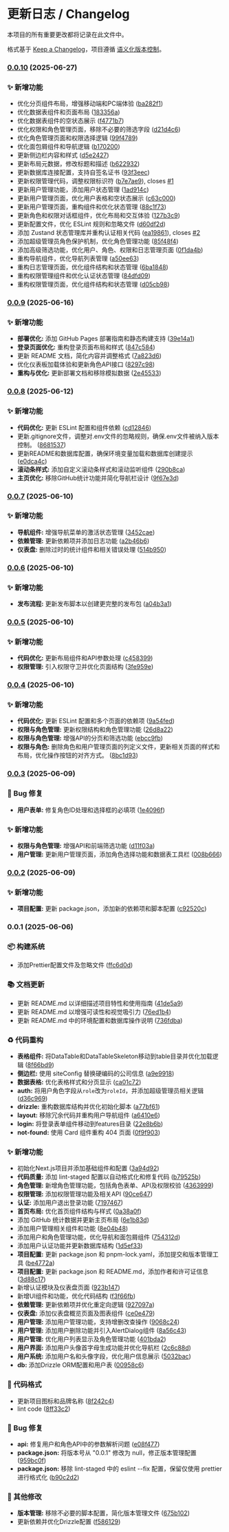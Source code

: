 # 更新日志 / Changelog

本项目的所有重要更改都将记录在此文件中。

格式基于 [Keep a Changelog](https://keepachangelog.com/zh-CN/1.0.0/)，项目遵循 [语义化版本控制](https://semver.org/lang/zh-CN/)。

### [0.0.10](https://github.com/guizimo/n-admin/compare/v0.0.9...v0.0.10) (2025-06-27)


### ✨ 新增功能

* 优化分页组件布局，增强移动端和PC端体验 ([ba282f1](https://github.com/guizimo/n-admin/commit/ba282f17dd06871109b0b36de1447f4f434c70c2))
* 优化数据表组件和页面布局 ([183356a](https://github.com/guizimo/n-admin/commit/183356a9caef5c6c3c4ff5fa6a006d5750514839))
* 优化数据表组件的空状态展示 ([f4771b7](https://github.com/guizimo/n-admin/commit/f4771b7746967c9a1f88bb97d7d0228ea27a5783))
* 优化权限和角色管理页面，移除不必要的筛选字段 ([d21d4c6](https://github.com/guizimo/n-admin/commit/d21d4c61209cfdcb1c06439934f2753d7e6c6d57))
* 优化角色管理页面和权限选择逻辑 ([99f4789](https://github.com/guizimo/n-admin/commit/99f47896c75c0d970862a5ad9b3fa8f1d8e1f967))
* 优化面包屑组件和导航逻辑 ([b170200](https://github.com/guizimo/n-admin/commit/b170200bac6d1c0d8dad252b6af94786e534c9c8))
* 更新侧边栏内容和样式 ([d5e2427](https://github.com/guizimo/n-admin/commit/d5e24277bb8b86f985d822e25a3daae530e54dbe))
* 更新布局元数据，修改标题和描述 ([b622932](https://github.com/guizimo/n-admin/commit/b622932e3c05ffb9fcdfcf3c49fce6fe0452da87))
* 更新数据库连接配置，支持自签名证书 ([93f3eec](https://github.com/guizimo/n-admin/commit/93f3eecab0630d9af910ca3f5c3935dbd82eedbb))
* 更新权限管理代码，调整权限标识符 ([b7e7ae9](https://github.com/guizimo/n-admin/commit/b7e7ae98080fc25bb32d532dd1544ba5a8306476)), closes [#1](https://github.com/guizimo/n-admin/issues/1)
* 更新用户管理功能，添加用户状态管理 ([1ad914c](https://github.com/guizimo/n-admin/commit/1ad914c67cba78dfde98bd7aa04dfaf66712be84))
* 更新用户管理页面，优化用户表格和空状态展示 ([c63c000](https://github.com/guizimo/n-admin/commit/c63c000600d8ab4d7a3335353562aca5bc8d90ff))
* 更新用户管理页面，重构组件和优化状态管理 ([88c1f73](https://github.com/guizimo/n-admin/commit/88c1f73ac445ad118becf0313c7175b84182ba77))
* 更新角色和权限对话框组件，优化布局和交互体验 ([127b3c9](https://github.com/guizimo/n-admin/commit/127b3c9760171f11760b51005977515c04601ead))
* 更新配置文件，优化 ESLint 规则和忽略文件 ([d60df2d](https://github.com/guizimo/n-admin/commit/d60df2d78ae11ad602ba070c792fd188f549b7a5))
* 添加 Zustand 状态管理库并重构认证相关代码 ([ea19861](https://github.com/guizimo/n-admin/commit/ea19861458857a833677463dc9298a7579c0bd0b)), closes [#2](https://github.com/guizimo/n-admin/issues/2)
* 添加超级管理员角色保护机制，优化角色管理功能 ([85f48f4](https://github.com/guizimo/n-admin/commit/85f48f439e198016782e2537aec4d7ef1def2bf8))
* 添加高级筛选功能，优化用户、角色、权限和日志管理页面 ([0f1da4b](https://github.com/guizimo/n-admin/commit/0f1da4b7f282ace113e045fd294337a12e23b66c))
* 重构导航组件，优化导航列表管理 ([a50ee63](https://github.com/guizimo/n-admin/commit/a50ee6331d8f721c0af7b0947837dbbb13a7ada8))
* 重构日志管理页面，优化组件结构和状态管理 ([6ba1848](https://github.com/guizimo/n-admin/commit/6ba1848b7703c8292021d0a09c6f96ca0bd01a97))
* 重构权限管理组件和优化认证状态管理 ([84dfd09](https://github.com/guizimo/n-admin/commit/84dfd094c4dbd9a28e1b5f1c5ff93708d5d24a74))
* 重构权限管理页面，优化组件结构和状态管理 ([d05cb98](https://github.com/guizimo/n-admin/commit/d05cb986b68ecd15b22642d958a014df9dfe3c45))

### [0.0.9](https://github.com/guizimo/n-admin/compare/v0.0.8...v0.0.9) (2025-06-16)


### ✨ 新增功能

* **部署优化:** 添加 GitHub Pages 部署指南和静态构建支持 ([39e14a1](https://github.com/guizimo/n-admin/commit/39e14a1cabf3495a91d82b0e5b9054a5a1d6715f))
* **登录页面优化:** 重构登录页面布局和样式 ([847c584](https://github.com/guizimo/n-admin/commit/847c5841865f8e8debcbad6faea2093e5a30f5d0))
* 更新 README 文档，简化内容并调整格式 ([7a823d6](https://github.com/guizimo/n-admin/commit/7a823d6da92da3e898adb1f528bdda9c2f195593))
* 优化仪表板加载体验和更新角色API接口 ([8297c98](https://github.com/guizimo/n-admin/commit/8297c98605cf6bd00c2d27bc7a55dc3ff3a7591a))
* **重构与优化:** 更新部署文档和移除模拟数据 ([2e45533](https://github.com/guizimo/n-admin/commit/2e4553355941f04c564c0c091667ddf3e04012e2))

### [0.0.8](https://github.com/guizimo/n-admin/compare/v0.0.7...v0.0.8) (2025-06-12)


### ✨ 新增功能

* **代码优化:** 更新 ESLint 配置和组件依赖 ([cd12846](https://github.com/guizimo/n-admin/commit/cd128465656a7491c40320eea8bd66a73557c7b5))
* 更新.gitignore文件，调整对.env文件的忽略规则，确保.env文件被纳入版本控制。 ([8681537](https://github.com/guizimo/n-admin/commit/86815370dbf900b73a25d8aa5c175a807f6d544b))
* 更新README和数据库配置，确保环境变量加载和数据库创建提示 ([e0dca4c](https://github.com/guizimo/n-admin/commit/e0dca4c8a7fb1a3b98b89e902cf3723bf3ff29e0))
* **滚动条样式:** 添加自定义滚动条样式和滚动监听组件 ([290b8ca](https://github.com/guizimo/n-admin/commit/290b8ca0c272c80f532108e33099974e51893b05))
* **主页优化:** 移除GitHub统计功能并简化导航栏设计 ([9f67e3d](https://github.com/guizimo/n-admin/commit/9f67e3dd800b7cf22edffc912efdd8d7df04d001))

### [0.0.7](https://github.com/guizimo/n-admin/compare/v0.0.6...v0.0.7) (2025-06-10)


### ✨ 新增功能

* **导航组件:** 增强导航菜单的激活状态管理 ([3452cae](https://github.com/guizimo/n-admin/commit/3452cae67f749a0da9b7c13b7ccb2f738f51c242))
* **依赖管理:** 更新依赖项并添加日志功能 ([a2b46b6](https://github.com/guizimo/n-admin/commit/a2b46b64fa5f936f1a3d6a2cbc07370b6afce084))
* **仪表盘:** 删除过时的统计组件和相关错误处理 ([514b950](https://github.com/guizimo/n-admin/commit/514b950c527447c8b7f03211f76d742c2f79c93f))

### [0.0.6](https://github.com/guizimo/n-admin/compare/v0.0.5...v0.0.6) (2025-06-10)


### ✨ 新增功能

* **发布流程:** 更新发布脚本以创建更完整的发布包 ([a04b3a1](https://github.com/guizimo/n-admin/commit/a04b3a1ec592669935ccd59ca4d53cbb449d28bf))

### [0.0.5](https://github.com/guizimo/n-admin/compare/v0.0.4...v0.0.5) (2025-06-10)


### ✨ 新增功能

* **代码优化:** 更新布局组件和API参数处理 ([c458399](https://github.com/guizimo/n-admin/commit/c4583996f7c3367d1b097ee3660e75eff106aa43))
* **权限管理:** 引入权限守卫并优化页面结构 ([3fe959e](https://github.com/guizimo/n-admin/commit/3fe959e25d73c42e21273d4b375efb1bcbc47fc3))

### [0.0.4](https://github.com/guizimo/n-admin/compare/v0.0.3...v0.0.4) (2025-06-10)


### ✨ 新增功能

* **代码优化:** 更新 ESLint 配置和多个页面的依赖项 ([9a54fed](https://github.com/guizimo/n-admin/commit/9a54fed3dce291036b74bca7ee36fff1f38e8c3a))
* **权限与角色管理:** 更新权限结构和角色管理功能 ([26d8a22](https://github.com/guizimo/n-admin/commit/26d8a2270ba3eb87d689886ece5dc3920ec085df))
* **权限与角色管理:** 增强API的分页和筛选功能 ([ebcc9fb](https://github.com/guizimo/n-admin/commit/ebcc9fbfb4d7304894080c41ce945502ff744ffd))
* **权限与角色:** 删除角色和用户管理页面的列定义文件，更新相关页面的样式和布局，优化操作按钮的对齐方式。 ([8bc1d93](https://github.com/guizimo/n-admin/commit/8bc1d937ab2f9b29bb0748177c78d84d334dff85))

### [0.0.3](https://github.com/guizimo/n-admin/compare/v0.0.2...v0.0.3) (2025-06-09)


### 🐛 Bug 修复

* **用户表单:** 修复角色ID处理和选择框的必填项 ([1e4096f](https://github.com/guizimo/n-admin/commit/1e4096f52458ec5a41936829ac24b8c2cddbf815))


### ✨ 新增功能

* **权限与角色管理:** 增强API和前端筛选功能 ([d11f03a](https://github.com/guizimo/n-admin/commit/d11f03ae527f415c70ff60def373f8108f08a945))
* **用户管理:** 更新用户管理页面，添加角色选择功能和数据表工具栏 ([008b666](https://github.com/guizimo/n-admin/commit/008b66620c538668dd45e51c7eefc87a9469ec93))

### [0.0.2](https://github.com/guizimo/n-admin/compare/v0.0.1...v0.0.2) (2025-06-09)


### ✨ 新增功能

* **项目配置:** 更新 package.json，添加新的依赖项和脚本配置 ([c92520c](https://github.com/guizimo/n-admin/commit/c92520c59d6a900bf5a7e9940c853b29601fb833))

### 0.0.1 (2025-06-06)


### 📦 构建系统

* 添加Prettier配置文件及忽略文件 ([ffc6d0d](https://github.com/guizimo/n-admin/commit/ffc6d0d6d4580620a3d1c7bf01b7085d74d39b4a))


### 📚 文档更新

* 更新 README.md 以详细描述项目特性和使用指南 ([41de5a9](https://github.com/guizimo/n-admin/commit/41de5a994d21497c54e734d8176b905a1634bd2e))
* 更新 README.md 以增强可读性和视觉吸引力 ([76ed1b4](https://github.com/guizimo/n-admin/commit/76ed1b4a3d940635da36be15c6b1d380cb4d441b))
* 更新 README.md 中的环境配置和数据库操作说明 ([736fdba](https://github.com/guizimo/n-admin/commit/736fdba24d3546c276f63ee88a100659851ec9a1))


### ♻️ 代码重构

* **表格组件:** 将DataTable和DataTableSkeleton移动到table目录并优化加载逻辑 ([8f66bd9](https://github.com/guizimo/n-admin/commit/8f66bd9180bbf3bcaea595e8dab2ef8ccb274e58))
* **侧边栏:** 使用 siteConfig 替换硬编码的公司信息 ([a9e9918](https://github.com/guizimo/n-admin/commit/a9e991880e3cd1c2f272edce02881304cea7285b))
* **数据表格:** 优化表格样式和分页显示 ([ca01c72](https://github.com/guizimo/n-admin/commit/ca01c72edfba55f8e98abca68b8bf026aeffa0d5))
* **auth:** 将用户角色字段从`role`改为`roleId`，并添加超级管理员相关逻辑 ([d36c969](https://github.com/guizimo/n-admin/commit/d36c969af236dcce170e606469e96fb2943b9cc1))
* **drizzle:** 重构数据库结构并优化初始化脚本 ([a77bf61](https://github.com/guizimo/n-admin/commit/a77bf61705d629aa1543cb0942c89376be20e707))
* **layout:** 移除冗余代码并重构用户导航组件 ([a6410e6](https://github.com/guizimo/n-admin/commit/a6410e66fefe31a8e9cec28a24d4a706391aa975))
* **login:** 将登录表单组件移动到features目录 ([22e8b6b](https://github.com/guizimo/n-admin/commit/22e8b6b65a709160cb8c64be33a725e919985973))
* **not-found:** 使用 Card 组件重构 404 页面 ([0f9f903](https://github.com/guizimo/n-admin/commit/0f9f90375314eb2c62d7259e0c950ea86c86b8cb))


### ✨ 新增功能

* 初始化Next.js项目并添加基础组件和配置 ([3a94d92](https://github.com/guizimo/n-admin/commit/3a94d923e810fd2f32c61d65982342a21a9d5cf8))
* **代码质量:** 添加 lint-staged 配置以自动格式化和修复代码 ([b79525b](https://github.com/guizimo/n-admin/commit/b79525b6207e91665a7b749f32acec3c3372a3f2))
* **角色管理:** 新增角色管理功能，包括角色表单、API及权限校验 ([4363999](https://github.com/guizimo/n-admin/commit/4363999f5f4a5ec964f8594fff29deaf3a39a8a1))
* **权限管理:** 添加权限管理功能及相关API ([90ce647](https://github.com/guizimo/n-admin/commit/90ce64774ebeb8c234bc8d45df07c80eab60443c))
* **认证:** 添加用户退出登录功能 ([7197467](https://github.com/guizimo/n-admin/commit/7197467e141ef60f196d3ccf4a3d996ba4bab3f0))
* **首页布局:** 优化首页组件结构与样式 ([0a38a0f](https://github.com/guizimo/n-admin/commit/0a38a0fe4c96acef160d77f8f46b9edcf63dce31))
* 添加 GitHub 统计数据并更新主页布局 ([6e1b83d](https://github.com/guizimo/n-admin/commit/6e1b83db09c54cf2550b4a9ad87508449dd61cc3))
* 添加用户管理相关组件和功能 ([8e04b48](https://github.com/guizimo/n-admin/commit/8e04b4878937fd3fdcd895ca044a1d69798e1c6b))
* 添加用户和角色管理功能，优化导航和面包屑组件 ([754312d](https://github.com/guizimo/n-admin/commit/754312d00f84ed7d2904bcbc5255712284916642))
* 添加用户认证功能并更新数据库结构 ([1d5ef33](https://github.com/guizimo/n-admin/commit/1d5ef335dedb48224a920d7ae73b19fba8b73bbb))
* **项目配置:** 更新 package.json 和 pnpm-lock.yaml，添加提交和版本管理工具 ([be4772a](https://github.com/guizimo/n-admin/commit/be4772ad907bcf71637da3c06a72f6364deb4a79))
* **项目配置:** 更新 package.json 和 README.md，添加作者和许可证信息 ([3d88c17](https://github.com/guizimo/n-admin/commit/3d88c175b65e0b3d1e33b1659db9072e560aba60))
* 新增认证模块及仪表盘页面 ([923b147](https://github.com/guizimo/n-admin/commit/923b147de9256dade3a12f88ccdebf78a280e682))
* 新增UI组件和功能，优化代码结构 ([f3f66fb](https://github.com/guizimo/n-admin/commit/f3f66fb9650aa25bc8914b86cec17a73d11df55f))
* **依赖管理:** 更新依赖项并优化重定向逻辑 ([927097a](https://github.com/guizimo/n-admin/commit/927097a39681bdbfd018959840b33901284851ae))
* **仪表盘:** 添加仪表盘概览页面及图表组件 ([ce0e479](https://github.com/guizimo/n-admin/commit/ce0e47980452fa5ab94fc1d2244f122065406fa1))
* **用户管理:** 添加用户管理功能，支持增删改查操作 ([9068c24](https://github.com/guizimo/n-admin/commit/9068c248781aea3ceda5d9952810f9232763d263))
* **用户管理:** 添加用户删除功能并引入AlertDialog组件 ([8a56c43](https://github.com/guizimo/n-admin/commit/8a56c433f5007121b161acc2a1884d705f24a09f))
* **用户管理:** 优化用户列表显示及角色管理功能 ([401bda2](https://github.com/guizimo/n-admin/commit/401bda2d0167e50c280371198f5d51bd2a926398))
* **用户界面:** 添加用户头像首字母生成功能并优化导航栏 ([2c6c88d](https://github.com/guizimo/n-admin/commit/2c6c88dc25a7480ec0f68c31f435046860c7f693))
* **用户系统:** 添加用户名和头像字段，优化用户信息展示 ([5032bac](https://github.com/guizimo/n-admin/commit/5032bac1775122391cfd41b501a02f307d0f8dd5))
* **db:** 添加Drizzle ORM配置和用户表 ([00958c6](https://github.com/guizimo/n-admin/commit/00958c69af6d6aba97a2516f7055ed657f159a49))


### 💄 代码格式

* 更新项目图标和品牌名称 ([8f242c4](https://github.com/guizimo/n-admin/commit/8f242c48763fb5a01566c0b0f967e44b297793ee))
* lint code ([8ff33c2](https://github.com/guizimo/n-admin/commit/8ff33c2a9f89088541abf5df11acb8fa4ba14f46))


### 🐛 Bug 修复

* **api:** 修复用户和角色API中的参数解析问题 ([e08f477](https://github.com/guizimo/n-admin/commit/e08f477711eb187e357eef1772253fa6e1e5f947))
* **package.json:** 将版本号从 "0.0.1" 修改为 null，修正版本管理配置 ([959bc0f](https://github.com/guizimo/n-admin/commit/959bc0f165b00d6231bf8cf82696e7b7ada7cf5f))
* **package.json:** 移除 lint-staged 中的 eslint --fix 配置，保留仅使用 prettier 进行格式化 ([b90c2d2](https://github.com/guizimo/n-admin/commit/b90c2d218761bb986bb22a513f7dc3a08ff73202))


### 🔨 其他修改

* **版本管理:** 移除不必要的脚本配置，简化版本管理文件 ([675b102](https://github.com/guizimo/n-admin/commit/675b102ecbcb2100a3ec63a3eacf8e54fed05eef))
* 更新依赖并优化Drizzle配置 ([f586129](https://github.com/guizimo/n-admin/commit/f586129aec29a847985436945742b414a0ed098e))
